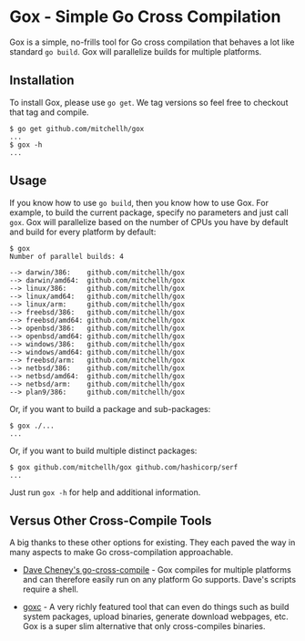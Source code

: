 # Gox - Simple Go Cross Compilation

Gox is a simple, no-frills tool for Go cross compilation that behaves a
lot like standard `go build`. Gox will parallelize builds for multiple
platforms.

## Installation

To install Gox, please use `go get`. We tag versions so feel free to
checkout that tag and compile.

```
$ go get github.com/mitchellh/gox
...
$ gox -h
...
```

## Usage

If you know how to use `go build`, then you know how to use Gox. For
example, to build the current package, specify no parameters and just
call `gox`. Gox will parallelize based on the number of CPUs you have
by default and build for every platform by default:

```
$ gox
Number of parallel builds: 4

--> darwin/386:    github.com/mitchellh/gox
--> darwin/amd64:  github.com/mitchellh/gox
--> linux/386:     github.com/mitchellh/gox
--> linux/amd64:   github.com/mitchellh/gox
--> linux/arm:     github.com/mitchellh/gox
--> freebsd/386:   github.com/mitchellh/gox
--> freebsd/amd64: github.com/mitchellh/gox
--> openbsd/386:   github.com/mitchellh/gox
--> openbsd/amd64: github.com/mitchellh/gox
--> windows/386:   github.com/mitchellh/gox
--> windows/amd64: github.com/mitchellh/gox
--> freebsd/arm:   github.com/mitchellh/gox
--> netbsd/386:    github.com/mitchellh/gox
--> netbsd/amd64:  github.com/mitchellh/gox
--> netbsd/arm:    github.com/mitchellh/gox
--> plan9/386:     github.com/mitchellh/gox
```

Or, if you want to build a package and sub-packages:

```
$ gox ./...
...
```

Or, if you want to build multiple distinct packages:

```
$ gox github.com/mitchellh/gox github.com/hashicorp/serf
...
```

Just run `gox -h` for help and additional information.

## Versus Other Cross-Compile Tools

A big thanks to these other options for existing. They each paved the
way in many aspects to make Go cross-compilation approachable.

* [Dave Cheney's go-cross-compile](#) -
  Gox compiles for multiple platforms and can therefore easily run on
  any platform Go supports. Dave's scripts require a shell.

* [goxc](#) -
  A very richly featured tool that can even do things such as build system
  packages, upload binaries, generate download webpages, etc. Gox is a
  super slim alternative that only cross-compiles binaries.

